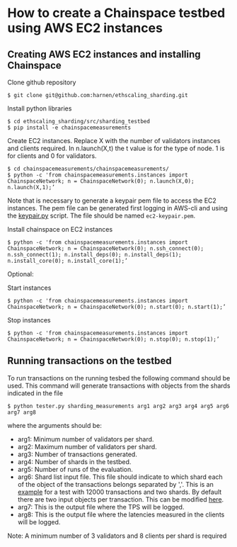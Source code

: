 
# How to create a Chainspace testbed using AWS EC2 instances

## Creating AWS EC2 instances and installing Chainspace 

Clone github repository
```shell
$ git clone git@github.com:harnen/ethscaling_sharding.git
```

Install python libraries
```shell
$ cd ethscaling_sharding/src/sharding_testbed
$ pip install -e chainspacemeasurements
```

Create EC2 instances. Replace X with the number of validators instances and clients required. In n.launch(X,t) the t value is for the type of node. 1 is for clients and 0 for validators.
```shell
$ cd chainspacemeasurements/chainspacemeasurements/
$ python -c 'from chainspacemeasurements.instances import ChainspaceNetwork; n = ChainspaceNetwork(0); n.launch(X,0); n.launch(X,1);’  
```
Note that is necessary to generate a keypair pem file to access the EC2 instances. The pem file can be generated first logging in AWS-cli and using the [keypair.py](https://github.com/srene/byzcuit/blob/master/chainspacemeasurements/chainspacemeasurements/keypair.py) script. The file should be named `ec2-keypair.pem`.


Install chainspace on EC2 instances
```shell
$ python -c 'from chainspacemeasurements.instances import ChainspaceNetwork; n = ChainspaceNetwork(0); n.ssh_connect(0); n.ssh_connect(1); n.install_deps(0); n.install_deps(1); n.install_core(0); n.install_core(1);’
```

Optional:

Start instances
```shell
$ python -c 'from chainspacemeasurements.instances import ChainspaceNetwork; n = ChainspaceNetwork(0); n.start(0); n.start(1);’
```

Stop instances
```shell
$ python -c 'from chainspacemeasurements.instances import ChainspaceNetwork; n = ChainspaceNetwork(0); n.stop(0); n.stop(1);’
```

## Running transactions on the testbed

To run transactions on the running tesbed the following command should be used. This command will generate transactions with objects from the shards indicated in the file 

```shell
$ python tester.py sharding_measurements arg1 arg2 arg3 arg4 arg5 arg6 arg7 arg8 
```
where the arguments should be:

* arg1: Minimum number of validators per shard.
* arg2: Maximum number of validators per shard.
* arg3: Number of transactions generated.
* arg4: Number of shards in the testbed.
* arg5: Number of runs of the evaluation.
* arg6: Shard list input file. This file should indicate to which shard each of the object of the transactions belongs separated by ','. This is an [example](https://github.com/srene/byzcuit/blob/master/chainspacemeasurements/chainspacemeasurements/shards.txt) for a test with 12000 transactions and two shards. By default there are two input objects per transaction. This can be modified [here](https://github.com/srene/byzcuit/blob/79dc906b79c4b371b342760d6dc6a9ee540fc673/chainspacemeasurements/chainspacemeasurements/tester.py#L330).
* arg7: This is the output file where the TPS will be logged.
* arg8: This is the output file where the latencies measured in the clients will be logged.

Note: A minimum number of 3 validators and 8 clients per shard is required

